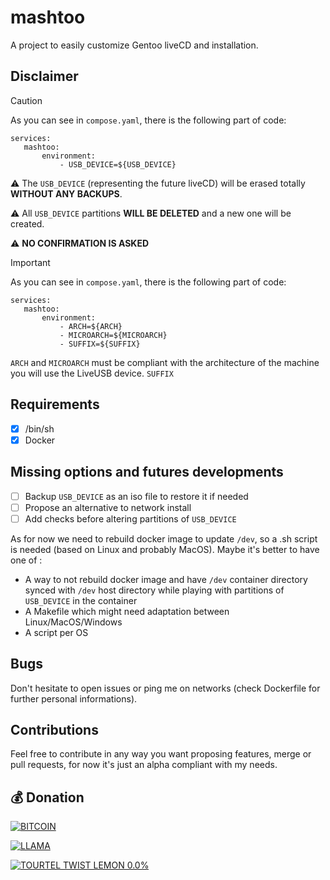 # mashtoo

A project to easily customize Gentoo liveCD and installation.

## Disclaimer

> [!CAUTION]
> As you can see in `compose.yaml`, there is the following part of code:
> ```
> services:
>    mashtoo:
>        environment:
>            - USB_DEVICE=${USB_DEVICE}
> ```
>
> ⚠️ The `USB_DEVICE` (representing the future liveCD) will be erased totally **WITHOUT ANY BACKUPS**.
>
> ⚠️ All `USB_DEVICE` partitions **WILL BE DELETED** and a new one will be created.
>
> ⚠️ **NO CONFIRMATION IS ASKED**

> [!IMPORTANT]
> As you can see in `compose.yaml`, there is the following part of code:
> ```
> services:
>    mashtoo:
>        environment:
>            - ARCH=${ARCH}
>            - MICROARCH=${MICROARCH}
>            - SUFFIX=${SUFFIX}
> ```
>
> `ARCH` and `MICROARCH` must be compliant with the architecture of the machine you will use the LiveUSB device.
> `SUFFIX`

## Requirements

 - [x] /bin/sh
 - [x] Docker

## Missing options and futures developments

 - [ ] Backup `USB_DEVICE` as an iso file to restore it if needed
 - [ ] Propose an alternative to network install
 - [ ] Add checks before altering partitions of `USB_DEVICE`

As for now we need to rebuild docker image to update `/dev`, so a .sh script is needed (based on Linux and probably MacOS).
Maybe it's better to have one of :
 - A way to not rebuild docker image and have `/dev` container directory synced with `/dev` host directory while playing with partitions of `USB_DEVICE` in the container
 - A Makefile which might need adaptation between Linux/MacOS/Windows
 - A script per OS

## Bugs

Don't hesitate to open issues or ping me on networks (check Dockerfile for further personal informations).

## Contributions

Feel free to contribute in any way you want proposing features, merge or pull requests, for now it's just an alpha compliant with my needs.

## 💰 Donation

[![BITCOIN](https://img.shields.io/badge/BTC-1K6Sh6kAFb5UJwydXkAntFZPk5NLNw1nSs-yellow.svg?style=for-the-badge&logo=bitcoin)](bitcoin:1K6Sh6kAFb5UJwydXkAntFZPk5NLNw1nSs)

[![LLAMA](https://img.shields.io/badge/gimme-llama-blue.svg?style=for-the-badge&logo=ollama)](https://www.leboncoin.fr/recherche?category=28&text=lama&animal_type=farm_animals)

[![TOURTEL TWIST LEMON 0.0%](https://img.shields.io/badge/gimme-TOURTEL_TWIST_LEMON_0.0%25-gold.svg?style=for-the-badge&logo=gentoo)](https://www.carrefour.fr/p/biere-sans-alcool-aromatisee-au-jus-de-citron-0-0-tourtel-twist-3080216055336)

